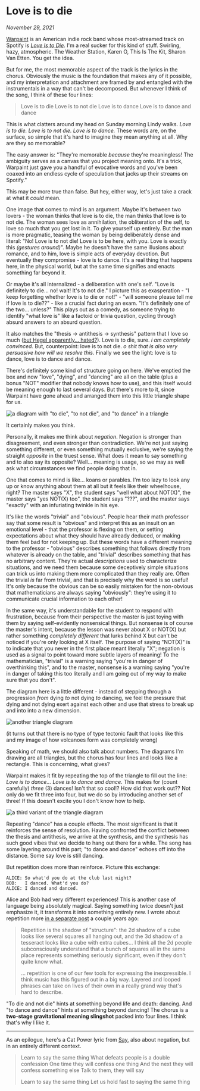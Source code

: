 # Love is to die

_November 29, 2021_

[Warpaint](<https://en.wikipedia.org/wiki/Warpaint_(band)>) is an American indie rock band whose most-streamed track on Spotify is [_Love Is to Die_](https://open.spotify.com/track/2RAXAF7qjvn0FsRuMMTlBx). I'm a real sucker for this kind of stuff. Swirling, hazy, atmospheric. The Weather Station, Karen O, This Is The Kit, Sharon Van Etten. You get the idea.

But for me, the most memorable aspect of the track is the lyrics in the chorus. Obviously the music is the foundation that makes any of it possible, and my interpretation and attachment are framed by and entangled with the instrumentals in a way that can't be decomposed. But whenever I think of the song, I think of these four lines:

> Love is to die
> Love is to not die
> Love is to dance
> Love is to dance and dance

This is what clatters around my head on Sunday morning Lindy walks. _Love is to die. Love is to not die. Love is to dance._ These words are, on the surface, so simple that it's hard to imagine they mean anything at all. Why are they so memorable?

The easy answer is: "They're memorable _because_ they're meaningless! The ambiguity serves as a canvas that you project meaning onto. It's a trick, Warpaint just gave you a handful of evocative words and you've been coaxed into an endless cycle of speculation that jacks up their streams on Spotify."

This may be more true than false. But hey, either way, let's just take a crack at what it _could_ mean.

One image that comes to mind is an argument. Maybe it's between two lovers - the woman thinks that love is to die, the man thinks that love is to not die. The woman sees love as annihilation, the obliteration of the self, to love so much that you get lost in it. To give yourself up entirely. But the man is more pragmatic, teasing the woman by being deliberately dense and literal: "No! Love is to not die! Love is to be here, with you. Love is exactly this _(gestures around)_". Maybe he doesn't have the same illusions about romance, and to him, love is simple acts of everyday devotion. But eventually they compromise - love is to dance. It's a real thing that happens here, in the physical world, but at the same time signifies and enacts something far beyond it.

Or maybe it's all internalized - a deliberation with one's self. "Love is definitely to die... no! wait! It's to not die." I picture this as exasperation - "I keep forgetting whether love is to die or not!" - "will someone please tell me if love is to die??" - like a crucial fact during an exam. "It's definitely one of the two... unless?" This plays out as a comedy, as someone trying to identify "what love is" like a factoid or trivia question, cycling through absurd answers to an absurd question.

It also matches the "thesis -> antithesis -> synthesis" pattern that I love so much ([but Hegel apparently... hated?](https://en.wikipedia.org/wiki/Dialectic#Hegelian_dialectic)). Love is to die, sure. _i am completely convinced._ But, counterpoint: love is to not die. _o shit that is also very persuasive how will we resolve this._ Finally we see the light: love is to dance, love is to dance and dance.

There's definitely some kind of structure going on here. We've emptied the box and now "love", "dying", and "dancing" are all on the table (plus a bonus "NOT" modifier that nobody knows how to use), and this itself would be meaning enough to last several days. But there's more to it, since Warpaint have gone ahead and arranged them into this little triangle shape for us.

![a diagram with "to die", "to not die", and "to dance" in a triangle](/love-is-to-die-1.svg)

It certainly makes you think.

Personally, it makes me think about _negation_. Negation is stronger than disagreement, and even stronger than contradiction. We're not just saying something different, or even something mutually exclusive, we're saying the straight _opposite_ in the truest sense. What does it mean to say something and to also say its opposite? Well... meaning is usage, so we may as well ask what circumstances we find people doing that in.

One that comes to mind is like... koans or parables. I'm too lazy to look any up or know anything about them at all but it feels like their wheelhouse, right? The master says "X", the student says "well what about NOT(X)", the master says "yes NOT(X) too", the student says "???", and the master says "exactly" with an infuriating twinkle in his eye.

It's like the words "trivial" and "obvious". People hear their math professor say that some result is "obvious" and interpret this as an insult on an emotional level - that the professor is flexing on them, or setting expectations about what they should have already deduced, or making them feel bad for not keeping up. But these words have a different meaning to the professor - "obvious" describes something that follows directly from whatever is already on the table, and "trivial" describes something that has no arbitrary content. They're actual _descriptions_ used to characterize situations, and we need them because some deceptively simple situations can trick us into making them more complicated than they really are. Often the trivial _is_ far from trivial, and that is precisely why the word is so useful! It's only because the obvious can be so easily mistaken for the non-obvious that mathematicians are always saying "obviously": they're using it to communicate crucial information to each other!

In the same way, it's understandable for the student to respond with frustration, because from their perspective the master is just toying with them by saying self-evidently nonsensical things. But nonsense is of course the master's intent, because the lesson was never about X or NOT(X) but rather something _completely different_ that lurks behind X but can't be noticed if you're only looking at X itself. The purpose of saying "NOT(X)" is to indicate that you never in the first place meant literally "X"; negation is used as a signal to point toward more subtle layers of meaning! To the mathematician, "trivial" is a warning saying "you're in danger of overthinking this", and to the master, nonsense is a warning saying "you're in danger of taking this too literally and I am going out of my way to make sure that you don't".

The diagram here is a little different - instead of stepping through a progression _from_ dying _to_ not dying _to_ dancing, we feel the pressure that dying and not dying exert against each other and use that stress to break up and into into a new dimension.

![another triangle diagram](/love-is-to-die-2.svg)

(it turns out that there is no type of type tectonic fault that looks like this and my image of how volcanoes form was completely wrong)

Speaking of math, we should also talk about numbers. The diagrams I'm drawing are all triangles, but the chorus has four lines and looks like a rectangle. This is concerning, what gives?

Warpaint makes it fit by repeating the top of the triangle to fill out the line: _Love is to dance... Love is to dance and dance_. This makes for (count carefully) _three_ (3) dances! Isn't that so cool!? How did that work out?? Not only do we fit three into four, but we do so by introducing another set of three! If this doesn't excite you I don't know how to help.

![a third variant of the triangle diagram](/love-is-to-die-3.svg)

Repeating "dance" has a couple effects. The most significant is that it reinforces the sense of resolution. Having confronted the conflict between the thesis and antithesis, we arrive at the synthesis, and the synthesis has such good vibes that we decide to hang out there for a while. The song has some layering around this part; "to dance and dance" echoes off into the distance. Some say love is still dancing.

But repetition does more than reinforce. Picture this exchange:

```
ALICE: So what'd you do at the club last night?
BOB:   I danced. What'd you do?
ALICE: I danced and danced.
```

Alice and Bob had very different experiences! This is another case of language being absolutely magical. Saying something twice doesn't just emphasize it, it transforms it into something entirely new. I wrote about repetition more [in a separate post](https://joelgustafson.com/posts/2019-11-02/repetition-is-the-shadow-of-structure) a couple years ago:

> Repetition is the shadow of "structure": the 2d shadow of a cube looks like several squares all hanging out, and the 3d shadow of a tesseract looks like a cube with extra cubes... I think all the 2d people subconsciously understand that a bunch of squares all in the same place represents something seriously significant, even if they don't quite know what.
>
> ... repetition is one of our few tools for expressing the inexpressible. I think music has this figured out in a big way. Layered and looped phrases can take on lives of their own in a really grand way that's hard to describe.

"To die and not die" hints at something beyond life and death: dancing. And "to dance and dance" hints at something beyond dancing! The chorus is a **two-stage gravitational meaning slingshot** packed into four lines. I think that's why I like it.

---

As an epilogue, here's a Cat Power lyric from [Say](https://open.spotify.com/track/185z6tCLfc0JVzRHzRAMft), also about negation, but in an entirely different context.

> Learn to say the same thing
> What defeats people is a double confession
> One time they will confess one thing
> And the next they will confess something else
> Talk to them, they will say
>
> Learn to say the same thing
> Let us hold fast to saying the same thing
